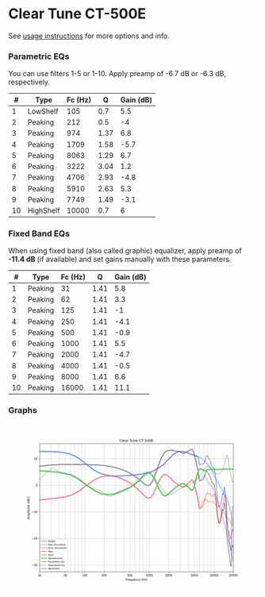 # Clear Tune CT-500E
See [usage instructions](https://github.com/jaakkopasanen/AutoEq#usage) for more options and info.

### Parametric EQs
You can use filters 1-5 or 1-10. Apply preamp of -6.7 dB or -6.3 dB, respectively.

|   # | Type      |   Fc (Hz) |    Q |   Gain (dB) |
|-----|-----------|-----------|------|-------------|
|   1 | LowShelf  |       105 | 0.7  |         5.5 |
|   2 | Peaking   |       212 | 0.5  |        -4   |
|   3 | Peaking   |       974 | 1.37 |         6.8 |
|   4 | Peaking   |      1709 | 1.58 |        -5.7 |
|   5 | Peaking   |      8063 | 1.29 |         6.7 |
|   6 | Peaking   |      3222 | 3.04 |         1.2 |
|   7 | Peaking   |      4706 | 2.93 |        -4.8 |
|   8 | Peaking   |      5910 | 2.63 |         5.3 |
|   9 | Peaking   |      7749 | 1.49 |        -3.1 |
|  10 | HighShelf |     10000 | 0.7  |         6   |

### Fixed Band EQs
When using fixed band (also called graphic) equalizer, apply preamp of **-11.4 dB** (if available) and set gains manually with these parameters.

|   # | Type    |   Fc (Hz) |    Q |   Gain (dB) |
|-----|---------|-----------|------|-------------|
|   1 | Peaking |        31 | 1.41 |         5.8 |
|   2 | Peaking |        62 | 1.41 |         3.3 |
|   3 | Peaking |       125 | 1.41 |        -1   |
|   4 | Peaking |       250 | 1.41 |        -4.1 |
|   5 | Peaking |       500 | 1.41 |        -0.9 |
|   6 | Peaking |      1000 | 1.41 |         5.5 |
|   7 | Peaking |      2000 | 1.41 |        -4.7 |
|   8 | Peaking |      4000 | 1.41 |        -0.5 |
|   9 | Peaking |      8000 | 1.41 |         6.6 |
|  10 | Peaking |     16000 | 1.41 |        11.1 |

### Graphs
![](./Clear%20Tune%20CT-500E.png)
